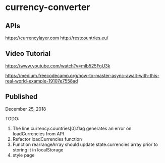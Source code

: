 # currency-converter

## APIs
https://currencylayer.com
http://restcountries.eu/

## Video Tutorial
https://www.youtube.com/watch?v=mlb525FgU3k

https://medium.freecodecamp.org/how-to-master-async-await-with-this-real-world-example-19107e7558ad

## Published
December 25, 2018

TODO:
1. The line currency.countries[0].flag generates an error on loadCurrencies from API
2. Refactor loadCurrencies function
3. Function rearrangeArray should update state.currencies array prior to storing it in localStorage
4. style page

